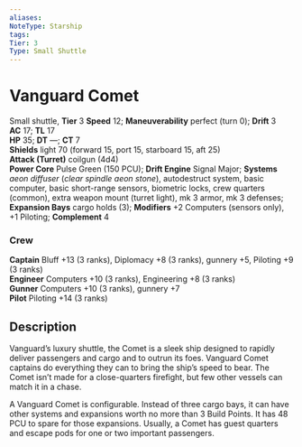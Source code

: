 ```yaml
---
aliases: 
NoteType: Starship
tags: 
Tier: 3
Type: Small Shuttle
---
```


# Vanguard Comet

Small shuttle, **Tier** 3
**Speed** 12; **Maneuverability** perfect (turn 0); **Drift** 3  
**AC** 17; **TL** 17  
**HP** 35; **DT** —; **CT** 7  
**Shields** light 70 (forward 15, port 15, starboard 15, aft 25)  
**Attack (Turret)** coilgun (4d4)  
**Power Core** Pulse Green (150 PCU); **Drift Engine** Signal Major; **Systems** _aeon diffuser_ (_clear spindle aeon stone_), autodestruct system, basic computer, basic short-range sensors, biometric locks, crew quarters (common), extra weapon mount (turret light), mk 3 armor, mk 3 defenses; **Expansion Bays** cargo holds (3); **Modifiers** +2 Computers (sensors only), +1 Piloting; **Complement** 4

### Crew

**Captain** Bluff +13 (3 ranks), Diplomacy +8 (3 ranks), gunnery +5, Piloting +9 (3 ranks)  
**Engineer** Computers +10 (3 ranks), Engineering +8 (3 ranks)  
**Gunner** Computers +10 (3 ranks), gunnery +7  
**Pilot** Piloting +14 (3 ranks)

## Description

Vanguard’s luxury shuttle, the Comet is a sleek ship designed to rapidly deliver passengers and cargo and to outrun its foes. Vanguard Comet captains do everything they can to bring the ship’s speed to bear. The Comet isn’t made for a close-quarters firefight, but few other vessels can match it in a chase.  
  
A Vanguard Comet is configurable. Instead of three cargo bays, it can have other systems and expansions worth no more than 3 Build Points. It has 48 PCU to spare for those expansions. Usually, a Comet has guest quarters and escape pods for one or two important passengers.